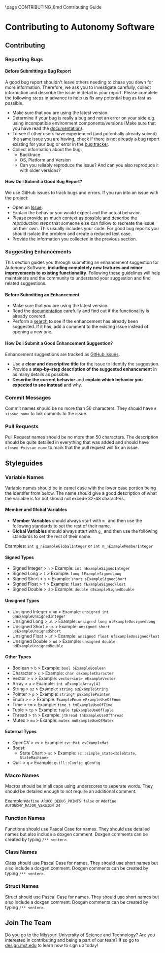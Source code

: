 \page CONTRIBUTING_8md Contributing Guide

# Contributing to Autonomy Software
## Contributing
### Reporting Bugs
#### Before Submitting a Bug Report

A good bug report shouldn't leave others needing to chase you down for more information. Therefore, we ask you to investigate carefully, collect information and describe the issue in detail in your report. Please complete the following steps in advance to help us fix any potential bug as fast as possible.

- Make sure that you are using the latest version.
- Determine if your bug is really a bug and not an error on your side e.g. using incompatible environment components/versions (Make sure that you have read the [documentation](https://missourimrdt.github.io/Autonomy_Software/)).
- To see if other users have experienced (and potentially already solved) the same issue you are having, check if there is not already a bug report existing for your bug or error in the [bug tracker](https://github.com/MissouriMRDT/Autonomy_Software/issues).
- Collect information about the bug:
  - Backtrace
  - OS, Platform and Version
  - Can you reliably reproduce the issue? And can you also reproduce it with older versions?

#### How Do I Submit a Good Bug Report?

We use GitHub issues to track bugs and errors. If you run into an issue with the project:

- Open an [Issue](https://github.com/MissouriMRDT/Autonomy_Software/issues/new).
- Explain the behavior you would expect and the actual behavior.
- Please provide as much context as possible and describe the *reproduction steps* that someone else can follow to recreate the issue on their own. This usually includes your code. For good bug reports you should isolate the problem and create a reduced test case.
- Provide the information you collected in the previous section.

### Suggesting Enhancements

This section guides you through submitting an enhancement suggestion for Autonomy Software, **including completely new features and minor improvements to existing functionality**. Following these guidelines will help maintainers and the community to understand your suggestion and find related suggestions.

#### Before Submitting an Enhancement

- Make sure that you are using the latest version.
- Read the [documentation](https://missourimrdt.github.io/Autonomy_Software/) carefully and find out if the functionality is already covered.
- Perform a [search](https://github.com/MissouriMRDT/Autonomy_Software/issues) to see if the enhancement has already been suggested. If it has, add a comment to the existing issue instead of opening a new one.

#### How Do I Submit a Good Enhancement Suggestion?

Enhancement suggestions are tracked as [GitHub issues](https://github.com/MissouriMRDT/Autonomy_Software/issues).

- Use a **clear and descriptive title** for the issue to identify the suggestion.
- Provide a **step-by-step description of the suggested enhancement** in as many details as possible.
- **Describe the current behavior** and **explain which behavior you expected to see instead** and why.

### Commit Messages
Commit names should be no more than 50 characters. They should have `#<issue num>` to link commits to the issue.

### Pull Requests
Pull Request names should be no more than 50 characters. The description should be quite detailed in everything that was added and should have `closed #<issue num>` to mark that the pull request will fix an issue.

## Styleguides
### Variable Names

Variable names should be in camel case with the lower case portion being the identifer from below. The name should give a good description of what the variable is for but should not excede 32-48 characters.


#### Member and Global Variables
- **Member Variables** should always start with `m_` and then use the following standards to set the rest of their name.
- **Global Variables** should always start with `g_` and then use the following standards to set the rest of their name.

Examples: `int g_nExampleGlobalInteger` or `int m_nExampleMemberInteger`

#### Signed Types
- Signed Integer > `n` > Example: `int nExampleSignedInteger`
- Signed Long    > `l` > Example: `long lExampleSignedLong`
- Signed Short   > `s` > Example: `short sExampleSignedShort`
- Signed Float   > `f` > Example: `float fExampleSignedFloat`
- Signed Double  > `d` > Example: `double dExampleSignedDouble`

#### Unsigned Types
- Unsigned Integer > `un` > Example: `unsigned int unExampleUnsignedInteger`
- Unsigned Long    > `ul` > Example: `unsigned long ulExampleUnsignedLong`
- Unsigned Short   > `us` > Example: `unsigned short usExampleUnsignedShort`
- Unsigned Float   > `uf` > Example: `unsigned float ufExampleUnsignedFloat`
- Unsigned Double  > `ud` > Example: `unsigned double udExampleUnsignedDouble`

#### Other Types
- Boolean   > `b`  > Example: `bool bExampleBoolean`
- Character > `c`  > Example: `char cExampleCharacter`
- Vector    > `v`  > Example: `vector<int> vExampleVector`
- Array     > `a`  > Example: `int aExampleArray[4]`
- String    > `sz` > Example: `string szExampleString`
- Pointer   > `p`  > Example: `string* pExamplePointer`
- Enum      > `e`  > Example: `ExampleEnum eExampleUseOfEnum`
- Time      > `tm` > Example: `time_t tmExampleUseOfTime`
- Tuple     > `tp` > Example: `tuple tpExampleUseOfTuple`
- Thread    > `th` > Example: `jthread thExampleUseOfThread`
- Mutex     > `mu` > Exanple: `mutex muExampleUseOfMutex`

#### External Types
- OpenCV > `cv`  > Example: `cv::Mat cvExampleMat`
- Boost:
    - State Chart > `sc`  > Example: `sc::simple_state<IdleState, StateMachine>`
- Quill  > `q` > Example: `quill::Config qConfig`

### Macro Names
Macros should be in all caps using underscores to seperate words. They should be detailed enough to not require an additional comment.

Example:`#define ARUCO_DEBUG_PRINTS false` or `#define AUTONOMY_MAJOR_VERSION 24`

### Function Names
Functions should use Pascal Case for names. They should use detailed names but also include a doxgen comment. Doxgen comments can be created by typing `/** <enter>`.

### Class Names
Class should use Pascal Case for names. They should use short names but also include a doxgen comment. Doxgen comments can be created by typing `/** <enter>`.

### Struct Names
Struct should use Pascal Case for names. They should use short names but also include a doxgen comment. Doxgen comments can be created by typing `/** <enter>`.

## Join The Team
Do you go to the Missouri University of Science and Technology? Are you interested in contributing and being a part of our team? If so go to [design.mst.edu](https://design.mst.edu) to learn how to sign up today!
